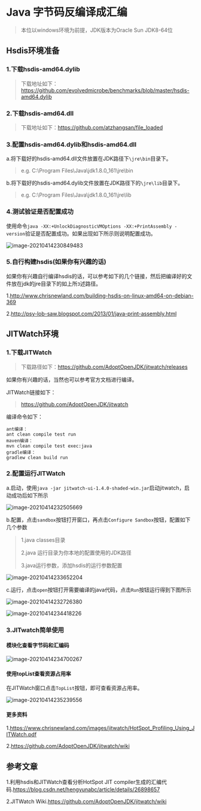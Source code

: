 # Java 字节码反编译成汇编

> 本位以windows环境为前提，JDK版本为Oracle Sun JDK8-64位

## Hsdis环境准备

### 1.下载hsdis-amd64.dylib

> 下载地址如下：https://github.com/evolvedmicrobe/benchmarks/blob/master/hsdis-amd64.dylib

### 2.下载hsdis-amd64.dll

> 下载地址如下：https://github.com/atzhangsan/file_loaded

### 3.配置hsdis-amd64.dylib和hsdis-amd64.dll

a.将下载好的hsdis-amd64.dll文件放置在JDK路径下`\jre\bin`目录下。

> e.g. C:\Program Files\Java\jdk1.8.0_161\jre\bin

b.将下载好的hsdis-amd64.dylib文件放置在JDK路径下的`\jre\lib`目录下。

> e.g. C:\Program Files\Java\jdk1.8.0_161\jre\lib

### 4.测试验证是否配置成功

使用命令`java -XX:+UnlockDiagnosticVMOptions -XX:+PrintAssembly -version`验证是否配置成功。如果出现如下所示则说明配置成功。

![image-20210414230849483](https://gitee.com/forge-logic/images-lib/raw/master/img/image-20210414230849483.png)

### 5.自行构建hsdis(如果你有兴趣的话)

如果你有兴趣自行编译hsdis的话，可以参考如下的几个链接，然后把编译好的文件放在jdk的jre目录下的如上所`3`述路径。

1.http://www.chrisnewland.com/building-hsdis-on-linux-amd64-on-debian-369

2.http://psy-lob-saw.blogspot.com/2013/01/java-print-assembly.html

## JITWatch环境

### 1.下载JITWatch

> 下载路径如下：https://github.com/AdoptOpenJDK/jitwatch/releases

如果你有兴趣的话，当然也可以参考官方文档进行编译。

JITWatch链接如下：

> https://github.com/AdoptOpenJDK/jitwatch

编译命令如下：

```shell
ant编译：
ant clean compile test run
maven编译：
mvn clean compile test exec:java
gradle编译：
gradlew clean build run
```

### 2.配置运行JITWatch

a.启动，使用`java -jar jitwatch-ui-1.4.0-shaded-win.jar`启动jitwatch，启动成功后如下所示

![image-20210414232505669](https://gitee.com/forge-logic/images-lib/raw/master/img/image-20210414232505669.png)

b.配置，点击`sandbox`按钮打开窗口，再点击`Configure Sandbox`按钮，配置如下几个参数

> 1.java classes目录
>
> 2.java 运行目录为你本地的配置使用的JDK路径
>
> 3.java运行参数，添加hsdis的运行参数配置

![image-20210414233652204](https://gitee.com/forge-logic/images-lib/raw/master/img/image-20210414233652204.png)

c.运行，点击`open`按钮打开需要编译的java代码，点击`Run`按钮运行得到下图所示

![image-20210414232726380](https://gitee.com/forge-logic/images-lib/raw/master/img/image-20210414232726380.png)

![image-20210414234418226](https://gitee.com/forge-logic/images-lib/raw/master/img/image-20210414234418226.png)



### 3.JITwatch简单使用

#### 模块化查看字节码和汇编码

![image-20210414234700267](https://gitee.com/forge-logic/images-lib/raw/master/img/image-20210414234700267.png)

#### 使用topList查看资源占用率

在JITWatch窗口点击`TopList`按钮，即可查看资源占用率。

![image-20210414235239556](https://gitee.com/forge-logic/images-lib/raw/master/img/image-20210414235239556.png)

#### 更多资料

1.https://www.chrisnewland.com/images/jitwatch/HotSpot_Profiling_Using_JITWatch.pdf

2.https://github.com/AdoptOpenJDK/jitwatch/wiki

## 参考文章

1.利用hsdis和JITWatch查看分析HotSpot JIT compiler生成的汇编代码.https://blog.csdn.net/hengyunabc/article/details/26898657

2.JITWatch Wiki.https://github.com/AdoptOpenJDK/jitwatch/wiki